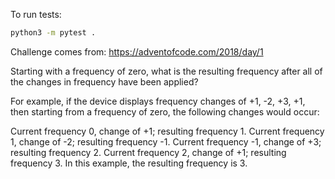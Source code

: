 To run tests:
```bash
python3 -m pytest .
```

Challenge comes from: https://adventofcode.com/2018/day/1

Starting with a frequency of zero, what is the resulting frequency after all of the changes in frequency have been applied?

For example, if the device displays frequency changes of +1, -2, +3, +1, then starting from a frequency of zero, the following changes would occur:

Current frequency  0, change of +1; resulting frequency  1.
Current frequency  1, change of -2; resulting frequency -1.
Current frequency -1, change of +3; resulting frequency  2.
Current frequency  2, change of +1; resulting frequency  3.
In this example, the resulting frequency is 3.
